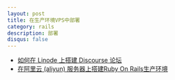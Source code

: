 ```yaml
---
layout: post
title: 在生产环境VPS中部署
category: rails
description: 部署
disqus: false
---
```


* [如何在 Linode 上搭建 Discourse 论坛](http://lvguoning.com/posts/175948/how-to-build-a-discourse-on-linode-forums)
* [在阿里云 (aliyun) 服务器上搭建Ruby On Rails生产环境](http://zhifangzi.com/posts/dingnAn/built_ruby_on_rails_production_environment_on_aliyun)
